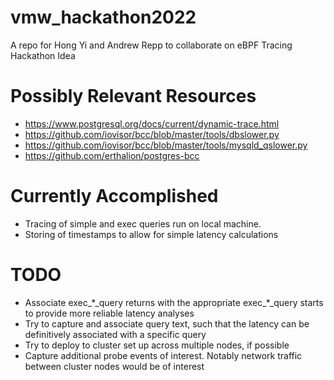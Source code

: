 # vmw_hackathon2022
A repo for Hong Yi and Andrew Repp to collaborate on eBPF Tracing Hackathon Idea

# Possibly Relevant Resources
* https://www.postgresql.org/docs/current/dynamic-trace.html
* https://github.com/iovisor/bcc/blob/master/tools/dbslower.py
* https://github.com/iovisor/bcc/blob/master/tools/mysqld_qslower.py
* https://github.com/erthalion/postgres-bcc

# Currently Accomplished
* Tracing of simple and exec queries run on local machine.
* Storing of timestamps to allow for simple latency calculations

# TODO
* Associate exec\_\*\_query returns with the appropriate exec\_\*\_query starts to provide more reliable latency analyses
* Try to capture and associate query text, such that the latency can be definitively associated with a specific query
* Try to deploy to cluster set up across multiple nodes, if possible
* Capture additional probe events of interest.  Notably network traffic between cluster nodes would be of interest